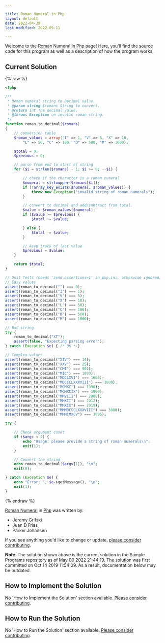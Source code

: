 ```yaml
---

title: Roman Numeral in Php
layout: default
date: 2022-04-28
last-modified: 2022-09-11

---
```


Welcome to the [Roman Numeral](https://sampleprograms.io/projects/roman-numeral) in [Php](https://sampleprograms.io/languages/php) page! Here, you'll find the source code for this program as well as a description of how the program works.

## Current Solution

{% raw %}

```php
<?php

/**
 * Roman numeral string to Decimal value.
 * @param string $romans String to convert.
 * @return int The decimal value.
 * @throws Exception on invalid roman string.
 */
function roman_to_decimal($romans)
{
    // conversion table
    $roman_values = array("I" => 1, "V" => 5, "X" => 10,
        "L" => 50, "C" => 100, "D" => 500, "M" => 1000);

    $total = 0;
    $previous = 0;

    // parse from end to start of string
    for ($i = strlen($romans) - 1; $i >= 0; --$i) {

        // check if the character is a roman numeral
        $numeral = strtoupper($romans[$i]);
        if (!array_key_exists($numeral, $roman_values)) {
            throw new Exception("invalid string of roman numerals");
        }

        // convert to decimal and add/subtract from total.
        $value = $roman_values[$numeral];
        if ($value >= $previous) {
            $total += $value;

        } else {
            $total -= $value;
        }

        // keep track of last value
        $previous = $value;
    }

    return $total;
}

// Unit Tests (needs 'zend.assertions=1' in php.ini, otherwise ignored)
// Easy values
assert(roman_to_decimal("") === 0);
assert(roman_to_decimal("I") === 1);
assert(roman_to_decimal("V") === 5);
assert(roman_to_decimal("X") === 10);
assert(roman_to_decimal("L") === 50);
assert(roman_to_decimal("C") === 100);
assert(roman_to_decimal("D") === 500);
assert(roman_to_decimal("M") === 1000);

// Bad string
try {
    roman_to_decimal("XT");
    assert(false, "Expecting parsing error");
} catch (Exception $e) { /* OK */}

// Complex values
assert(roman_to_decimal("XIV") === 14);
assert(roman_to_decimal("XXV") === 25);
assert(roman_to_decimal("CMI") === 901);
assert(roman_to_decimal("MIC") === 1099);
assert(roman_to_decimal("MDCLXVI") === 1666);
assert(roman_to_decimal("MDCCCLXXXVIII") === 1888);
assert(roman_to_decimal("MCMXC") === 1990);
assert(roman_to_decimal("MCMXCIX") === 1999);
assert(roman_to_decimal("MMVIII") === 2008);
assert(roman_to_decimal("MMXII") === 2012);
assert(roman_to_decimal("MMXIX") === 2019);
assert(roman_to_decimal("MMMDCCCLXXXVIII") === 3888);
assert(roman_to_decimal("MMMCMXCV") === 3995);

try {

    // Check argument count
    if ($argc < 2) {
        echo "Usage: please provide a string of roman numerals\n";
        exit(1);
    }

    // Convert the string
    echo roman_to_decimal($argv[1]), "\n";
    exit(0);

} catch (Exception $e) {
    echo "Error: ", $e->getMessage(), "\n";
    exit(1);
}
```

{% endraw %}

[Roman Numeral](https://sampleprograms.io/projects/roman-numeral) in [Php](https://sampleprograms.io/languages/php) was written by:

- Jeremy Grifski
- Juan D Frias
- Parker Johansen

If you see anything you'd like to change or update, [please consider contributing](https://github.com/TheRenegadeCoder/sample-programs).

**Note**: The solution shown above is the current solution in the Sample Programs repository as of May 09 2022 21:44:19. The solution was first committed on Oct 14 2019 11:54:09. As a result, documentation below may be outdated.

## How to Implement the Solution

No 'How to Implement the Solution' section available. [Please consider contributing](https://github.com/TheRenegadeCoder/sample-programs-website).

## How to Run the Solution

No 'How to Run the Solution' section available. [Please consider contributing](https://github.com/TheRenegadeCoder/sample-programs-website).